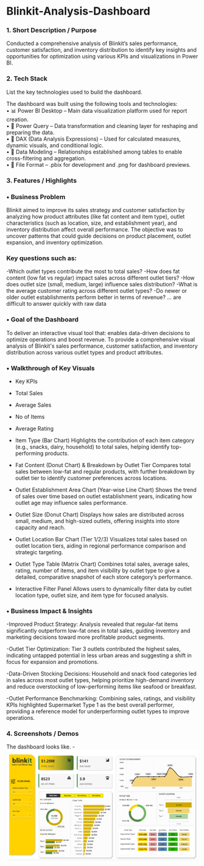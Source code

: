 # Blinkit-Analysis-Dashboard

### 1.	Short Description / Purpose
Conducted a comprehensive analysis of Blinkit’s sales performance, customer satisfaction, and inventory distribution to identify key insights and opportunities for optimization using various KPIs and visualizations in Power BI.


### 2.	Tech Stack
List the key technologies used to build the dashboard.

The dashboard was built using the following tools and technologies:<br>
•	📊 Power BI Desktop – Main data visualization platform used for report creation.<br>
•	📂 Power Query – Data transformation and cleaning layer for reshaping and preparing the data.<br>
•	🧠 DAX (Data Analysis Expressions) – Used for calculated measures, dynamic visuals, and conditional logic.<br>
•	📝 Data Modeling – Relationships established among tables to enable cross-filtering and aggregation.<br>
•	📁 File Format – .pbix for development and .png for dashboard previews.



### 3.	Features / Highlights 

### •	Business Problem
Blinkit aimed to improve its sales strategy and customer satisfaction by analyzing how product attributes (like fat content and item type), outlet characteristics (such as location, size, and establishment year), and inventory distribution affect overall performance. The objective was to uncover patterns that could guide decisions on product placement, outlet expansion, and inventory optimization.

### Key questions such as:
-Which outlet types contribute the most to total sales?
-How does fat content (low fat vs regular) impact sales across different outlet tiers?
-How does outlet size (small, medium, large) influence sales distribution?
-What is the average customer rating across different outlet types?
-Do newer or older outlet establishments perform better in terms of revenue?
… are difficult to answer quickly with raw data

### •	Goal of the Dashboard
To deliver an interactive visual tool that:
enables data-driven decisions to optimize operations and boost revenue.
To provide a comprehensive visual analysis of Blinkit's sales performance, customer satisfaction, and inventory distribution across various outlet types and product attributes.

### •	Walkthrough of Key Visuals
-	Key KPIs
-	Total Sales
-	Average Sales
-	No of Items
-	Average Rating


-	Item Type (Bar Chart)
Highlights the contribution of each item category (e.g., snacks, dairy, household) to total sales, helping identify top-performing products.
-	Fat Content (Donut Chart) & Breakdown by Outlet Tier
Compares total sales between low-fat and regular products, with further breakdown by outlet tier to identify customer preferences across locations.
-	Outlet Establishment Area Chart (Year-wise Line Chart)
Shows the trend of sales over time based on outlet establishment years, indicating how outlet age may influence sales performance.
-	Outlet Size (Donut Chart)
Displays how sales are distributed across small, medium, and high-sized outlets, offering insights into store capacity and reach.
-	Outlet Location Bar Chart (Tier 1/2/3)
Visualizes total sales based on outlet location tiers, aiding in regional performance comparison and strategic targeting.
-	Outlet Type Table (Matrix Chart)
Combines total sales, average sales, rating, number of items, and item visibility by outlet type to give a detailed, comparative snapshot of each store category’s performance.
-	Interactive Filter Panel
Allows users to dynamically filter data by outlet location type, outlet size, and item type for focused analysis.


### •	Business Impact & Insights

-Improved Product Strategy:
Analysis revealed that regular-fat items significantly outperform low-fat ones in total sales, guiding inventory and marketing decisions toward more profitable product segments.

-Outlet Tier Optimization:
Tier 3 outlets contributed the highest sales, indicating untapped potential in less urban areas and suggesting a shift in focus for expansion and promotions.

-Data-Driven Stocking Decisions:
Household and snack food categories led in sales across most outlet types, helping prioritize high-demand inventory and reduce overstocking of low-performing items like seafood or breakfast.

-Outlet Performance Benchmarking:
Combining sales, ratings, and visibility KPIs highlighted Supermarket Type 1 as the best overall performer, providing a reference model for underperforming outlet types to improve operations.

### 4.	Screenshots / Demos
The dashboard looks like. - 
![Dashboard Preview](https://github.com/devanshiverma10/Blinkit-Analysis-Dashboard/blob/main/Dashboard%20snapshot.png)

